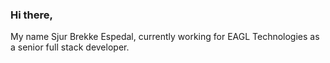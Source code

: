 ### Hi there,
My name Sjur Brekke Espedal, 
  currently working for EAGL Technologies as a senior full stack developer.
